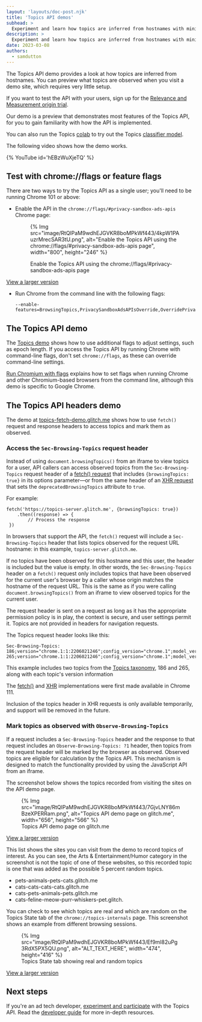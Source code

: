 ```yaml
---
layout: 'layouts/doc-post.njk'
title: 'Topics API demos'
subhead: >
  Experiment and learn how topics are inferred from hostnames with minimal setup.
description: >
  Experiment and learn how topics are inferred from hostnames with minimal setup.
date: 2023-03-08
authors:
  - samdutton
---
```


The Topics API demo provides a look at how topics are inferred from hostnames. You can preview what topics are observed when you visit a demo site, which requires very little setup.

If you want to test the API with your users, sign up for the [Relevance and Measurement origin trial](LINK).

Our demo is a preview  that demonstrates most features of the Topics API, for you to gain familiarity with how the API is implemented.

You can also run the Topics [colab](#colab) to try out the Topics [classifier model](#classifier-model).

The following video shows how the demo works.

{% YouTube
  id='hEBzWuXjeTQ'
%}


## Test with chrome://flags or feature flags

There are two ways to try the Topics API as a single user; you'll need to be running Chrome 101 or above:

- Enable the API in the `chrome://flags/#privacy-sandbox-ads-apis` Chrome page:

    <figure>

    {% Img src="image/RtQlPaM9wdhEJGVKR8boMPkWf443/4kpW1PAuzrMrecSAR3tU.png", alt="Enable the Topics API using the chrome://flags/#privacy-sandbox-ads-apis page", width="800", height="246" %}
          <figcaption>Enable the Topics API using the chrome://flags/#privacy-sandbox-ads-apis page</figcaption>
    </figure>
[View a larger version](https://wd.imgix.net/image/RtQlPaM9wdhEJGVKR8boMPkWf443/4kpW1PAuzrMrecSAR3tU.png?auto=format&w=1600)


- Run Chrome from the command line with the following flags:
    ```text
    --enable-features=BrowsingTopics,PrivacySandboxAdsAPIsOverride,OverridePrivacySandboxSettingsLocalTesting
    ```

## The Topics API demo

The [Topics demo](https://topics-demo.glitch.me/) shows how to use additional flags to adjust settings, such as epoch length. If you access the Topics API by running Chrome with command-line flags, don't set `chrome://flags`, as these can override command-line settings.

[Run Chromium with flags](https://www.chromium.org/developers/how-tos/run-chromium-with-flags) explains how to set flags when running Chrome and other Chromium-based browsers from the command line, although this demo is specific to Google Chrome.

## The Topics API headers demo

The demo at [topics-fetch-demo.glitch.me](https://topics-fetch-demo.glitch.me/) shows how to use `fetch()` request and response headers to access topics and mark them as observed.

### Access the `Sec-Browsing-Topics` request header

Instead of using `document.browsingTopics()` from an iframe to view topics for a user, API callers can access observed topics from the `Sec-Browsing-Topics` request header of a [fetch() request](https://developer.mozilla.org/docs/Web/API/fetch) that includes `{browsingTopics: true}` in its options parameter—or from the same header of an [XHR request](https://developer.mozilla.org/docs/Web/API/fetch) that sets the `deprecatedBrowsingTopics` attribute to `true`.

For example:

```text
fetch('https://topics-server.glitch.me', {browsingTopics: true})
    .then((response) => {
        // Process the response
 })
```

In browsers that support the API, the `fetch()` request will include a `Sec-Browsing-Topics` header that lists topics observed for the request URL hostname: in this example, `topics-server.glitch.me`.

If no topics have been observed for this hostname and this user, the header is included but the value is empty. In other words, the `Sec-Browsing-Topics` header on a `fetch()` request only includes topics that have been observed for the current user's browser by a caller whose origin matches the hostname of the request URL. This is the same as if you were calling `document.browsingTopics()` from an iframe to view observed topics for the current user.

The request header is sent on a request as long as it has the appropriate permission policy is in play, the context is secure, and user settings permit it. Topics are not provided in headers for navigation requests.

The Topics request header looks like this:

```text
Sec-Browsing-Topics: 186;version="chrome.1:1:2206021246";config_version="chrome.1";model_version="2206021246";taxonomy_version="1", 265;version="chrome.1:1:2206021246";config_version="chrome.1";model_version="2206021246";taxonomy_version="1"
```

This example includes two topics from the [Topics taxonomy](https://github.com/patcg-individual-drafts/topics/blob/main/taxonomy_v1.md), 186 and 265, along with each topic's version information

The [fetch()](https://chromium-review.googlesource.com/c/chromium/src/+/4044267) and [XHR](https://chromium-review.googlesource.com/c/chromium/src/+/4103742) implementations were first made available in Chrome 111.

Inclusion of the topics header in XHR requests is only available temporarily, and support will be removed in the future.


### Mark topics as observed with `Observe-Browsing-Topics`

If a request includes a `Sec-Browsing-Topics` header and the response to that request includes an `Observe-Browsing-Topics: ?1` header, then topics from the request header will be marked by the browser as observed. Observed topics are eligible for calculation by the Topics API. This mechanism is designed to match the functionality provided by using the JavaScript API from an iframe.


The screenshot below shows the topics recorded from visiting the sites on the API demo page. 


<figure>
  {% Img src="image/RtQlPaM9wdhEJGVKR8boMPkWf443/7GjvLNY86mBzeXPERRam.png", alt="Topics API demo page on glitch.me", width="656", height="566" %}
  <figcaption>Topics API demo page on glitch.me</figcaption>
</figure>

[View a larger version](https://wd.imgix.net/image/RtQlPaM9wdhEJGVKR8boMPkWf443/7GjvLNY86mBzeXPERRam.png?auto=format&w=1600)


This list shows the sites you can visit from the demo to record topics of interest. As you can see, the Arts & Entertainment/Humor category in the screenshot is not the topic of one of these websites, so this recorded topic is one that was added as the possible 5 percent random topics.

- pets-animals-pets-cats.glitch.me
- cats-cats-cats-cats.glitch.me
- cats-pets-animals-pets.glitch.me
- cats-feline-meow-purr-whiskers-pet.glitch.

You can check to see which topics are real and which are random on the Topics State tab of the `chrome://topics-internals` page. This screenshot shows an example from different browsing sessions.

<figure>
  {% Img src="image/RtQlPaM9wdhEJGVKR8boMPkWf443/Ef9ml82uPg3RdX5PX5QU.png", alt="ALT_TEXT_HERE", width="474", height="416" %}
  <figcaption>Topics State tab showing real and random topics</figcaption>
</figure>

[View a larger version](https://wd.imgix.net/image/RtQlPaM9wdhEJGVKR8boMPkWf443/Ef9ml82uPg3RdX5PX5QU.png?auto=format&w=1600)

## Next steps

If you're an ad tech developer, [experiment and participate](/docs/privacy-sandbox/topics-experiment/) with the Topics API. Read the [developer guide](/docs/privacy-sandbox/topics/) for more in-depth resources.
